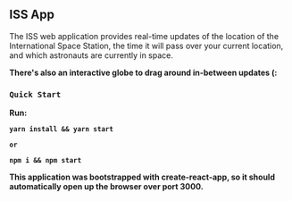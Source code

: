 ## ISS App

The ISS web application provides real-time updates of the location of the International Space Station, the time it will pass over your current location, and which astronauts are currently in space.<b />

There's also an interactive globe to drag around in-between updates  (:

### `Quick Start`

Run:
```
yarn install && yarn start

or

npm i && npm start
```
This application was bootstrapped with create-react-app, so it should automatically open up the browser over port 3000.
